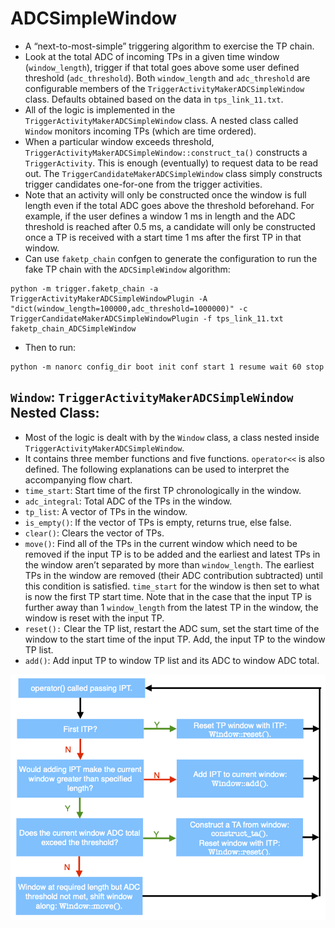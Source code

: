 # ADCSimpleWindow

 - A “next-to-most-simple” triggering algorithm to exercise the TP chain.
 - Look at the total ADC of incoming TPs in a given time window (`window_length`), trigger if that total goes above some user defined threshold (`adc_threshold`). Both `window_length` and `adc_threshold` are configurable members of the `TriggerActivityMakerADCSimpleWindow` class. Defaults obtained based on the data in `tps_link_11.txt`.
 - All of the logic is implemented in the `TriggerActivityMakerADCSimpleWindow` class. A nested class called `Window` monitors incoming TPs (which are time ordered).
 - When a particular window exceeds threshold, `TriggerActivityMakerADCSimpleWindow::construct_ta()` constructs a `TriggerActivity`. This is enough (eventually) to request data to be read out. The `TriggerCandidateMakerADCSimpleWindow` class simply constructs trigger candidates one-for-one from the trigger activities.
 - Note that an activity will only be constructed once the window is full length even if the total ADC goes above the threshold beforehand. For example, if the user defines a window 1 ms in length and the ADC threshold is reached after 0.5 ms, a candidate will only be constructed once a TP is received with a start time 1 ms after the first TP in that window.
 - Can use `faketp_chain` confgen to generate the configuration to run the fake TP chain with the  `ADCSimpleWindow` algorithm:
 ```
python -m trigger.faketp_chain -a TriggerActivityMakerADCSimpleWindowPlugin -A "dict(window_length=100000,adc_threshold=1000000)" -c TriggerCandidateMakerADCSimpleWindowPlugin -f tps_link_11.txt faketp_chain_ADCSimpleWindow
```
 - Then to run:
```
python -m nanorc config_dir boot init conf start 1 resume wait 60 stop
```


## `Window`: `TriggerActivityMakerADCSimpleWindow` Nested Class:
 - Most of the logic is dealt with by the `Window` class, a class nested inside `TriggerActivityMakerADCSimpleWindow`.
 - It contains three member functions and five functions. `operator<<` is also defined. The following explanations can be used to interpret the accompanying flow chart.
  - `time_start`: Start time of the first TP chronologically in the window.
  - `adc_integral`: Total ADC of the TPs in the window.
  - `tp_list`: A vector of TPs in the window.
  - `is_empty()`: If the vector of TPs is empty, returns true, else false.
  - `clear()`: Clears the vector of TPs.
  - `move()`: Find all of the TPs in the current window which need to be removed if the input TP is to be added and the earliest and latest TPs in the window aren’t separated by more than `window_length`. The earliest TPs in the window are removed (their ADC contribution subtracted) until this condition is satisfied. `time_start` for the window is then set to what is now the first TP start time. Note that in the case that the input TP is further away than 1 `window_length` from the latest TP in the window, the window is reset with the input TP.
  - `reset():` Clear the TP list, restart the ADC sum, set the start time of the window to the start time of the input TP. Add, the input TP to the window TP list. 
  - `add()`: Add input TP to window TP list and its ADC to window ADC total. 

<p align="center">
  <img src="AlgorithmFlowChart.png">
</p>
